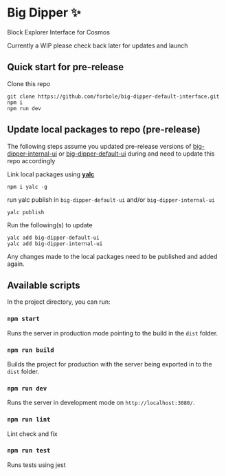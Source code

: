 # Big Dipper :sparkles:
Block Explorer Interface for Cosmos

Currently a WIP please check back later for updates and launch

## Quick start for pre-release
Clone this repo
```
git clone https://github.com/forbole/big-dipper-default-interface.git
npm i
npm run dev
```

## Update local packages to repo (pre-release)
The following steps assume you updated pre-release versions of [big-dipper-internal-ui](https://github.com/forbole/big-dipper-internal-ui) or [big-dipper-default-ui](https://github.com/forbole/big-dipper-default-ui) during and need to update this repo accordingly

<!-- ```
git clone https://github.com/forbole/big-dipper-internal-ui.git
git clone https://github.com/forbole/big-dipper-default-ui.git
``` -->

Link local packages using [**yalc**](https://github.com/whitecolor/yalc)
```
npm i yalc -g
```

run yalc publish in `big-dipper-default-ui` and/or `big-dipper-internal-ui`
```
yalc publish
```

Run the following(s) to update
```
yalc add big-dipper-default-ui
yalc add big-dipper-internal-ui
```

Any changes made to the local packages need to be published and added again.




##  Available scripts
In the project directory, you can run:
### `npm start`
Runs the server in production mode pointing to the build in the `dist` folder.
### `npm run build`
Builds the project for production with the server being exported in to the `dist` folder.
### `npm run dev`
Runs the server in development mode on `http://localhost:3080/`.
### `npm run lint`
Lint check and fix
### `npm run test`
Runs tests using jest
</div>
